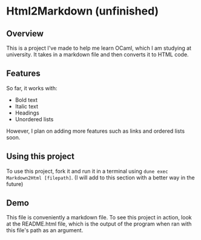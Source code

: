 # Html2Markdown (unfinished)
## Overview
This is a project I've made to help me learn OCaml, which I am studying at university.
It takes in a markdown file and then converts it to HTML code.
## Features
So far, it works with:
 * Bold text
 * Italic text
 * Headings
 * Unordered lists

However, I plan on adding more features such as links and ordered lists soon.
## Using this project
To use this project, fork it and run it in a terminal using `dune exec Markdown2Html [filepath]`.
(I will add to this section with a better way in the future)
## Demo
This file is conveniently a markdown file.
To see this project in action, look at the README.html file, which is the output of the program when ran with this file's path as an argument.
